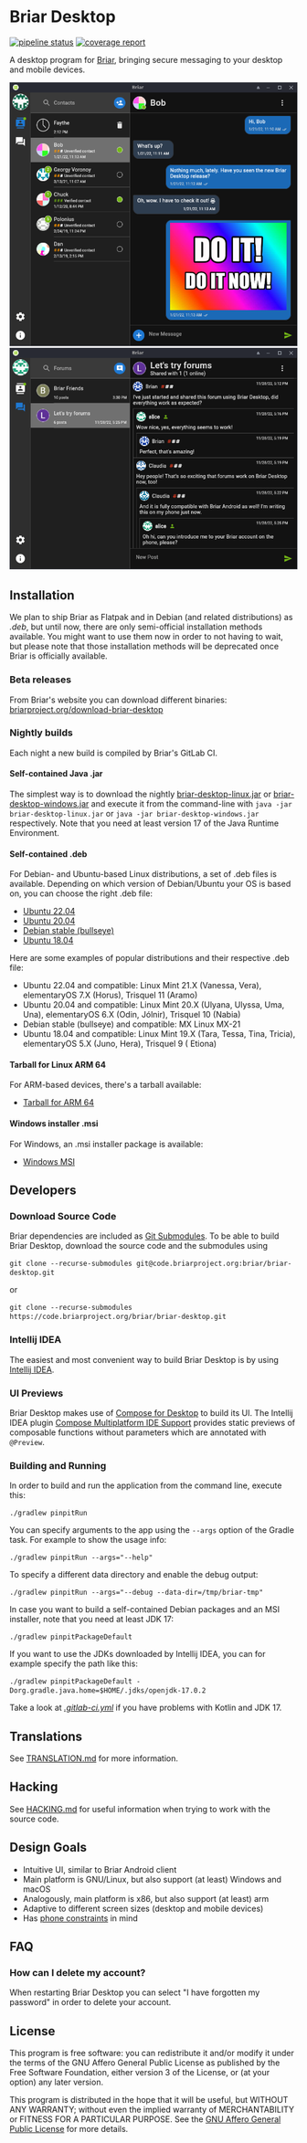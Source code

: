 # Briar Desktop

[![pipeline status](https://code.briarproject.org/briar/briar-desktop/badges/main/pipeline.svg)](https://code.briarproject.org/briar/briar-desktop/commits/main)
[![coverage report](https://code.briarproject.org/briar/briar-desktop/badges/main/coverage.svg)](https://code.briarproject.org/briar/briar-desktop/commits/main)

A desktop program for [Briar](https://briar.app), bringing secure messaging to your desktop and mobile devices.

![Screenshot showing a private chat](./utils/screenshots/briar-desktop-1.png)
![Screenshot showing a forum](./utils/screenshots/briar-desktop-2.png)

## Installation

We plan to ship Briar as Flatpak and in Debian (and related distributions) as _.deb_,
but until now, there are only semi-official installation methods available. You might want to use them now
in order to not having to wait, but please note that those installation methods will be deprecated
once Briar is officially available.

### Beta releases

From Briar's website you can download different binaries:
[briarproject.org/download-briar-desktop](https://briarproject.org/download-briar-desktop/)

### Nightly builds

Each night a new build is compiled by Briar's GitLab CI.

#### Self-contained Java .jar

The simplest way is to download the nightly
[briar-desktop-linux.jar](https://code.briarproject.org/briar/briar-desktop/-/jobs/artifacts/main/raw/briar-desktop-linux.jar?job=b_package_linux_x64)
or
[briar-desktop-windows.jar](https://code.briarproject.org/briar/briar-desktop/-/jobs/artifacts/main/raw/briar-desktop-windows.jar?job=b_package_windows)
and execute it from the command-line with
`java -jar briar-desktop-linux.jar` or `java -jar briar-desktop-windows.jar` respectively.
Note that you need at least version 17 of the Java Runtime Environment.

#### Self-contained .deb

For Debian- and Ubuntu-based Linux distributions, a set of .deb files is available.
Depending on which version of Debian/Ubuntu your OS is based on,
you can choose the right .deb file:

* [Ubuntu 22.04](https://code.briarproject.org/briar/briar-desktop/-/jobs/artifacts/main/raw/briar-desktop-ubuntu-22.04.deb?job=b_package_linux_x64)
* [Ubuntu 20.04](https://code.briarproject.org/briar/briar-desktop/-/jobs/artifacts/main/raw/briar-desktop-ubuntu-20.04.deb?job=b_package_linux_x64)
* [Debian stable (bullseye)](https://code.briarproject.org/briar/briar-desktop/-/jobs/artifacts/main/raw/briar-desktop-debian-bullseye.deb?job=b_package_linux_x64)
* [Ubuntu 18.04](https://code.briarproject.org/briar/briar-desktop/-/jobs/artifacts/main/raw/briar-desktop-ubuntu-18.04.deb?job=b_package_linux_x64)

Here are some examples of popular distributions and their respective .deb file:

* Ubuntu 22.04 and compatible:
  Linux Mint 21.X (Vanessa, Vera), elementaryOS 7.X (Horus), Trisquel 11 (Aramo)
* Ubuntu 20.04 and compatible:
  Linux Mint 20.X (Ulyana, Ulyssa, Uma, Una), elementaryOS 6.X (Odin, Jólnir), Trisquel 10 (Nabia)
* Debian stable (bullseye) and compatible:
  MX Linux MX-21
* Ubuntu 18.04 and compatible:
  Linux Mint 19.X (Tara, Tessa, Tina, Tricia), elementaryOS 5.X (Juno, Hera), Trisquel 9 (
  Etiona)

#### Tarball for Linux ARM 64

For ARM-based devices, there's a tarball available:

* [Tarball for ARM 64](https://code.briarproject.org/briar/briar-desktop/-/jobs/artifacts/main/raw/briar-desktop-linux-arm64.tar.gz?job=b_package_linux_arm)

#### Windows installer .msi

For Windows, an .msi installer package is available:

* [Windows MSI](https://code.briarproject.org/briar/briar-desktop/-/jobs/artifacts/main/raw/Briar-Desktop.msi?job=b_package_windows)

## Developers

### Download Source Code

Briar dependencies are included as [Git Submodules](https://git-scm.com/book/en/v2/Git-Tools-Submodules).
To be able to build Briar Desktop, download the source code and the submodules using

```shell
git clone --recurse-submodules git@code.briarproject.org:briar/briar-desktop.git
```

or

```shell
git clone --recurse-submodules https://code.briarproject.org/briar/briar-desktop.git
```

### Intellij IDEA

The easiest and most convenient way to build Briar Desktop is by using
[Intellij IDEA](https://www.jetbrains.com/idea/).

### UI Previews

Briar Desktop makes use of [Compose for Desktop](https://www.jetbrains.com/lp/compose/)
to build its UI. The Intellij IDEA plugin
[Compose Multiplatform IDE Support](https://plugins.jetbrains.com/plugin/16541-compose-multiplatform-ide-support)
provides static previews of
composable functions without parameters which are annotated with `@Preview`.

### Building and Running

In order to build and run the application from the command line, execute this:

    ./gradlew pinpitRun

You can specify arguments to the app using the `--args` option of the
Gradle task. For example to show the usage info:

    ./gradlew pinpitRun --args="--help"

To specify a different data directory and enable the debug output:

    ./gradlew pinpitRun --args="--debug --data-dir=/tmp/briar-tmp"

In case you want to build a self-contained Debian packages and an MSI installer,
note that you need at least JDK 17:

    ./gradlew pinpitPackageDefault

If you want to use the JDKs downloaded by Intellij IDEA, you can for example specify the path like this:

    ./gradlew pinpitPackageDefault -Dorg.gradle.java.home=$HOME/.jdks/openjdk-17.0.2

Take a look at [_.gitlab-ci.yml_](.gitlab-ci.yml) if you have problems with Kotlin and JDK 17.

## Translations

See [TRANSLATION.md](./TRANSLATION.md) for more information.

## Hacking

See [HACKING.md](./HACKING.md) for useful information when trying to work
with the source code.

## Design Goals

* Intuitive UI, similar to Briar Android client
* Main platform is GNU/Linux, but also support (at least) Windows and macOS
* Analogously, main platform is x86, but also support (at least) arm
* Adaptive to different screen sizes (desktop and mobile devices)
* Has [phone constraints](https://developer.puri.sm/Librem5/Apps/Guides/Design/Constraints.html) in mind

## FAQ

### How can I delete my account?

When restarting Briar Desktop you can select "I have forgotten my password"
in order to delete your account.

## License

This program is free software: you can redistribute it and/or modify
it under the terms of the GNU Affero General Public License as
published by the Free Software Foundation, either version 3 of the
License, or (at your option) any later version.

This program is distributed in the hope that it will be useful,
but WITHOUT ANY WARRANTY; without even the implied warranty of
MERCHANTABILITY or FITNESS FOR A PARTICULAR PURPOSE. See the
[GNU Affero General Public License](LICENSE.md) for more details.

